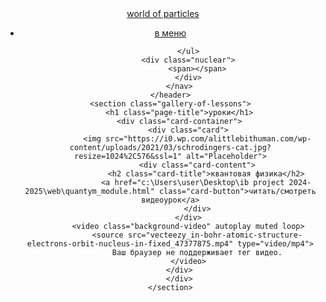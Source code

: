 <!DOCTYPE html>
<html lang="en">
<head>
    <meta charset="UTF-8">
    <meta name="viewport" content="width=device-width, initial-scale=1.0">
    <link rel="stylesheet" href="web/style-lessons.css">
    <title>Document</title>
</head>
<body>
    <header>
        <nav class="navbar">
            <a href="#" class="logo">world of particles
            </a>
            <ul class="nav-links">
                <li><a href="https://alidlnrko.github.io/World-of-Particle/">в меню</a></li>

            </ul>
            <div class="nuclear">
                <span></span>
            </div>
        </nav>
    </header>
    <section class="gallery-of-lessons">
        <h1 class="page-title">уроки</h1>
        <div class="card-container">
            <div class="card">
                <img src="https://i0.wp.com/alittlebithuman.com/wp-content/uploads/2021/03/schrodingers-cat.jpg?resize=1024%2C576&ssl=1" alt="Placeholder">
                <div class="card-content">
                    <h2 class="card-title">квантовая физика</h2>
                    <a href="c:\Users\user\Desktop\ib project 2024-2025\web\quantym_module.html" class="card-button">читать/смотреть видеоурок</a>
                </div>
            </div>
            <video class="background-video" autoplay muted loop>
                <source src="vecteezy_in-bohr-atomic-structure-electrons-orbit-nucleus-in-fixed_47377875.mp4" type="video/mp4">
                Ваш браузер не поддерживает тег видео.
            </video>
        </div>
        </div>
    </section>

</body>
</html>
